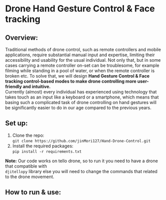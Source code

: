 # Drone Hand Gesture Control &amp; Face tracking

## Overview:
Traditional methods of drone control, such as remote controllers and mobile
applications, require substantial manual input and expertise, limiting their
accessibility and usability for the usual individual. Not only that, but in some cases
carrying a remote controller on-set can be troublesome, for example filming while
standing in a pool of water, or when the remote controller is broken etc.
To solve that, we will design **Hand Gesture Control &amp; Face tracking control-based
modes to make drone controlling more user-friendly and intuitive.**   
Currently (almost) every individual has experienced using technology that takes touch as an input like a
keyboard or a smartphone, which means that basing such a complicated task of
drone controlling on hand gestures will be significantly easier to do in our age
compared to the previous years.

## Set up:
1. Clone the repo:  
    `git clone https://github.com/jinMori127/Hand-Drone-Control.git`
2. Install the required packages:  
   `pip install -r requirements.txt`  

**Note:** Our code works on tello drone, so to run it you need to have a drone that compatible with  
`djitellopy` library else you will need to change the commands that related to the drone movement.

## How to run & use: